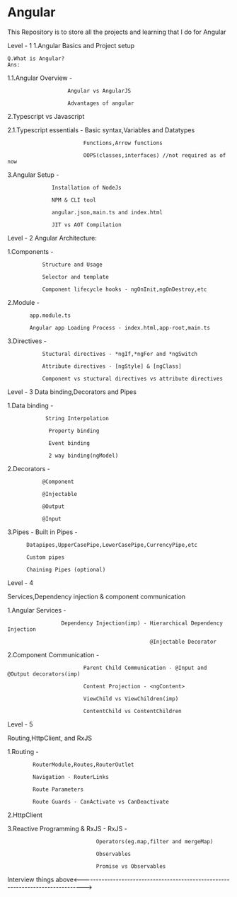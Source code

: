 # Angular
This Repository is to store all the projects and learning that I do for Angular

Level - 1
1.Angular Basics and Project setup

    Q.What is Angular?
    Ans:

1.1.Angular Overview - 

                       Angular vs AngularJS 

                       Advantages of angular

2.Typescript vs Javascript

2.1.Typescript essentials - 
                            Basic syntax,Variables and Datatypes

                            Functions,Arrow functions

                            OOPS(classes,interfaces) //not required as of now     


3.Angular Setup - 

                  Installation of NodeJs

                  NPM & CLI tool

                  angular.json,main.ts and index.html

                  JIT vs AOT Compilation                        

Level - 2
Angular Architecture:

1.Components - 

               Structure and Usage

               Selector and template

               Component lifecycle hooks - ngOnInit,ngOnDestroy,etc

2.Module - 

           app.module.ts

           Angular app Loading Process - index.html,app-root,main.ts

3.Directives - 

               Stuctural directives - *ngIf,*ngFor and *ngSwitch

               Attribute directives - [ngStyle] & [ngClass]

               Component vs stuctural directives vs attribute directives

Level - 3
Data binding,Decorators and Pipes

1.Data binding - 

                String Interpolation

                 Property binding

                 Event binding

                 2 way binding(ngModel)

2.Decorators - 

               @Component

               @Injectable

               @Output

               @Input

3.Pipes - Built in Pipes - 
        
          Datapipes,UpperCasePipe,LowerCasePipe,CurrencyPipe,etc

          Custom pipes

          Chaining Pipes (optional)


Level - 4

Services,Dependency injection & component communication

1.Angular Services - 
                    
                     Dependency Injection(imp) - Hierarchical Dependency Injection

                                                 @Injectable Decorator

2.Component Communication - 

                            Parent Child Communication - @Input and @Output decorators(imp)

                            Content Projection - <ngContent>

                            ViewChild vs ViewChildren(imp)

                            ContentChild vs ContentChildren

Level - 5

Routing,HttpClient, and RxJS

1.Routing - 

            RouterModule,Routes,RouterOutlet

            Navigation - RouterLinks

            Route Parameters

            Route Guards - CanActivate vs CanDeactivate

2.HttpClient

3.Reactive Programming & RxJS - RxJS - 

                                Operators(eg.map,filter and mergeMap)

                                Observables
                                
                                Promise vs Observables


Interview things above<------------------------------------------------------------------------------->